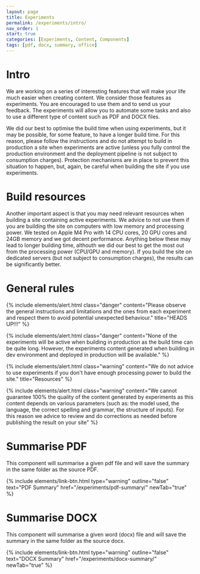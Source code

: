 ```yaml
---
layout: page
title: Experiments
permalink: /experiments/intro/
nav_order: 1
start: true
categories: [Experiments, Content, Components]
tags: [pdf, docx, summary, office]
---
```


# Intro
We are working on a series of interesting features that will make your life much easier when creating content. We consider those features as experiments. You are encouraged to use them and to send us your feedback. The experiments will allow you to automate some tasks and also to use a different type of content such as PDF and DOCX files.

We did our best to optimise the build time when using experiments, but it may be possible, for some feature, to have a longer build time. For this reason, please follow the instructions and do not attempt to build in production a site when experiments are active (unless you fully control the production environment and the deployment pipeline is not subject to consumption charges). Protection mechanisms are in place to prevent this situation to happen, but, again, be careful when building the site if you use experiments.

# Build resources
Another important aspect is that you may need relevant resources when building a site containing active experiments. We advice to not use them if you are building the site on computers with low memory and processing power. We tested on Apple M4 Pro with 14 CPU cores, 20 GPU cores and 24GB memory and we got decent performance. Anything below these may lead to longer building time, althouth we did our best to get the most out from the processing power (CPU/GPU and memory). If you build the site on dedicated servers (but not subject to consumption charges), the results can be significantly better.

# General rules
{% include elements/alert.html class="danger" content="Please observe the general instructions and limitations and the ones from each experiment and respect them to avoid potential unexpected behaviour." title="HEADS UP!!!" %}

{% include elements/alert.html class="danger" content="None of the experiments will be active when building in production as the build time can be quite long. However, the experiments content generated when building in dev environment and deployed in production will be available." %}

{% include elements/alert.html class="warning" content="We do not advice to use experiments if you don't have enough processing power to build the site." title="Resources" %}

{% include elements/alert.html class="warning" content="We cannot guarantee 100% the quality of the content generated by experiments as this content depends on various parameters (such as: the model used, the language, the correct spelling and grammar, the structure of inputs). For this reason we advice to review and do corrections as needed before publishing the result on your site" %}

# Summarise PDF
This component will summarise a given pdf file and will save the summary in the same folder as the source PDF.

{% include elements/link-btn.html type="warning" outline="false" text="PDF Summary" href="/experiments/pdf-summary/" newTab="true" %}

# Summarise DOCX
This component will summarise a given word (docx) file and will save the summary in the same folder as the source docx.

{% include elements/link-btn.html type="warning" outline="false" text="DOCX Summary" href="/experiments/docx-summary/" newTab="true" %}